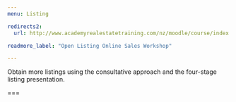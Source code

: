 ```yaml
---
menu: Listing

redirects2:
  url: http://www.academyrealestatetraining.com/nz/moodle/course/index.php?categoryid=3

readmore_label: "Open Listing Online Sales Workshop"

---
```


Obtain more listings using the consultative approach and the four-stage listing presentation.

===
